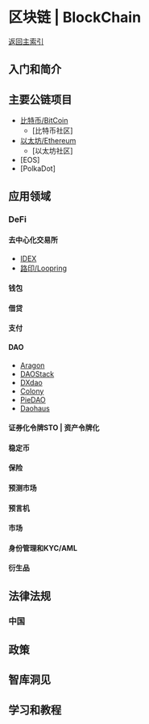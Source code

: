 # 区块链 | BlockChain

[返回主索引](./README.md)

## 入门和简介


## 主要公链项目

- [比特币/BitCoin](http://bitcoin.org)
  - [比特币社区]
- [以太坊/Ethereum](http://www.ethereum.org)
  - [以太坊社区]
- [EOS]
- [PolkaDot]

## 应用领域

### DeFi

#### 去中心化交易所
- [IDEX](https://idex.market)
- [路印/Loopring](https://loopring.io/)

#### 钱包


#### 借贷


#### 支付


#### DAO
- [Aragon](https://aragon.org/)
- [DAOStack](https://daostack.io/)
- [DXdao](https://dxdao.eth.link/#/)
- [Colony](https://colony.io/)
- [PieDAO](https://piedao.org/#/)
- [Daohaus](https://daohaus.club/)
#### 证券化令牌STO | 资产令牌化
#### 稳定币
#### 保险
#### 预测市场
#### 预言机
#### 市场
#### 身份管理和KYC/AML
#### 衍生品


## 法律法规
### 中国


## 政策

## 智库洞见

## 学习和教程